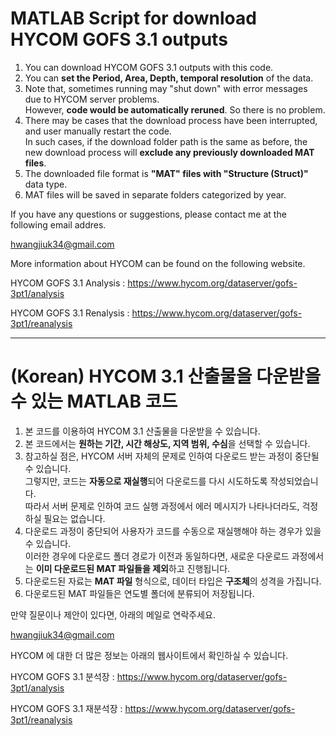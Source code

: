 # MATLAB Script for download HYCOM GOFS 3.1 outputs
1. You can download HYCOM GOFS 3.1 outputs with this code.
2. You can **set the Period, Area, Depth, temporal resolution** of the data. 
3. Note that, sometimes running may "shut down" with error messages due to HYCOM server problems.   
However, **code would be automatically reruned**. So there is no problem. 
4. There may be cases that the download process have been interrupted, and user manually restart the code.   
In such cases, if the download folder path is the same as before, the new download process will **exclude any previously downloaded MAT files**.
5. The downloaded file format is **"MAT" files with "Structure (Struct)"** data type. 
6. MAT files will be saved in separate folders categorized by year.

If you have any questions or suggestions, please contact me at the following email addres.

hwangjiuk34@gmail.com

More information about HYCOM can be found on the following website.

HYCOM GOFS 3.1 Analysis :   https://www.hycom.org/dataserver/gofs-3pt1/analysis

HYCOM GOFS 3.1 Renalysis :  https://www.hycom.org/dataserver/gofs-3pt1/reanalysis

---

# (Korean) HYCOM 3.1 산출물을 다운받을 수 있는 MATLAB 코드
1. 본 코드를 이용하여 HYCOM 3.1 산출물을 다운받을 수 있습니다.
2. 본 코드에서는 **원하는 기간, 시간 해상도, 지역 범위, 수심**을 선택할 수 있습니다. 
3. 참고하실 점은, HYCOM 서버 자체의 문제로 인하여 다운로드 받는 과정이 중단될 수 있습니다.   
그렇지만, 코드는 **자동으로 재실행**되어 다운로드를 다시 시도하도록 작성되었습니다.   
따라서 서버 문제로 인하여 코드 실행 과정에서 에러 메시지가 나타나더라도, 걱정하실 필요는 없습니다.
4. 다운로드 과정이 중단되어 사용자가 코드를 수동으로 재실행해야 하는 경우가 있을 수 있습니다.   
이러한 경우에 다운로드 폴더 경로가 이전과 동일하다면, 새로운 다운로드 과정에서는 **이미 다운로드된 MAT 파일들을 제외**하고 진행됩니다.
5. 다운로드된 자료는 **MAT 파일** 형식으로, 데이터 타입은 **구조체**의 성격을 가집니다.
6. 다운로드된 MAT 파일들은 연도별 폴더에 분류되어 저장됩니다. 

만약 질문이나 제안이 있다면, 아래의 메일로 연락주세요. 

hwangjiuk34@gmail.com

HYCOM 에 대한 더 많은 정보는 아래의 웹사이트에서 확인하실 수 있습니다. 

HYCOM GOFS 3.1 분석장 :    https://www.hycom.org/dataserver/gofs-3pt1/analysis

HYCOM GOFS 3.1 재분석장 :  https://www.hycom.org/dataserver/gofs-3pt1/reanalysis
